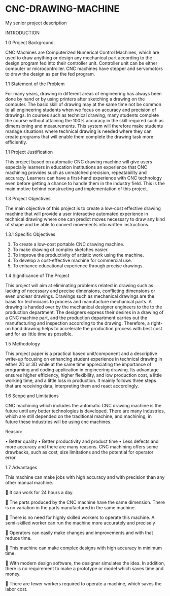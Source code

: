 # CNC-DRAWING-MACHINE
My senior project description

INTRODUCTION

1.0	 Project Background. 

CNC Machines are Computerized Numerical Control Machines, which are used to draw anything or design any mechanical part according to the design program fed into their controller unit. Controller unit can be either computer or microcontroller. CNC machines have stepper and servomotors to draw the design as per the fed program.

1.1 Statement of the Problem

For many years, drawing in different areas of engineering has always been done by hand or by using printers after sketching a drawing on the computer. The basic skill of drawing may at the same time not be common to all engineering students when we focus on accuracy and precision of drawings. In courses such as technical drawing, many students complete the course without attaining the 100% accuracy in the skill required such as dimensioning and measurements. This system will therefore make students manage situations where technical drawing is needed where they can create programs that will enable them complete the drawing task more efficiently.

1.1	 Project Justification

This project based on automatic CNC drawing machine will give users especially learners in education institutions an experience that CNC machining provides such as unmatched precision, repeatability and accuracy. Learners can have a first-hand experience with CNC technology even before getting a chance to handle them in the industry field. This is the main motive behind constructing and implementation of this project.

1.3 Project Objectives

The main objective of this project is to create a low-cost effective drawing machine that will provide a user interactive automated experience in technical drawing where one can predict moves necessary to draw any kind of shape and be able to convert movements into written instructions. 

1.3.1 Specific Objectives

1.	To create a low-cost portable CNC drawing machine.
2.	To make drawing of complex sketches easier.
3.	To improve the productivity of artistic work using the machine.
4.	To develop a cost-effective machine for commercial use.
5.	To enhance educational experience through precise drawings.
   
1.4 Significance of The Project

This project will aim at eliminating problems related in drawing such as lacking of necessary and precise dimensions, conflicting dimensions or even unclear drawings. Drawings such as mechanical drawings are the basis for technicians to process and manufacture mechanical parts. A drawing is handed over by the mechanical designer engineers to the to the production department. The designers express their desires in a drawing of a CNC machine part, and the production department carries out the manufacturing and inspection according to the drawing. Therefore, a right-on hand drawing helps to accelerate the production process with best cost and for as little time as possible. 

1.5 Methodology 

This project paper is a practical based unit/component and a descriptive write-up focusing on enhancing student experience in technical drawing in either 2D or 3D while at the same time appreciating the importance of programing and coding application in engineering drawing. Its advantage ensures higher efficiency, higher flexibility, and low production cost, a little working time, and a little loss in production. It mainly follows three steps that are receiving data, interpreting them and react accordingly.

1.6 Scope and Limitations

CNC machining which includes the automatic CNC drawing machine is the future until any better technologies is developed. There are many industries, which are still depended on the traditional machine, and machining, in future these industries will be using cnc machines.

Reason:

•	Better quality
•	Better productivity and product time
•	Less defects and more accuracy and there are many reasons.
CNC machining offers some drawbacks, such as cost, size limitations and the potential for operator error.

1.7 Advantages

This machine can make jobs with high accuracy and with precision than any other manual machine.

	It can work for 24 hours a day.

	The parts produced by the CNC machine have the same dimension. There is no variation in the parts manufactured in the same machine.

	There is no need for highly skilled workers to operate this machine. A semi-skilled worker can run the machine more accurately and precisely

	Operators can easily make changes and improvements and with that reduce time.

	This machine can make complex designs with high accuracy in minimum time.

	With modern design software, the designer simulates the idea. In addition, there
is no requirement to make a prototype or model which saves time and money.

	There are fewer workers required to operate a machine, which saves the labor cost.







